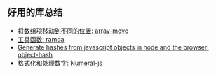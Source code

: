 ## 好用的库总结

- [将数组项移动到不同的位置: array-move](https://github.com/sindresorhus/array-move)
- [工具函数: ramda](https://github.com/ramda/ramda)
- [Generate hashes from javascript objects in node and the browser: object-hash](https://github.com/puleos/object-hash)
- [格式化和处理数字: Numeral-js](https://github.com/adamwdraper/Numeral-js)

